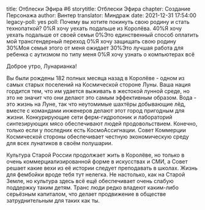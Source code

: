 title: Отблески Эфира #6
storytitle: Отблески Эфира
chapter: Создание Персонажа
author: Винтер
translator: Миндраж
date: 2021-12-31 17:54:00
legacy-poll: yes
poll: Почему вы хотите покинуть свою родину и стать технопаткой?
      0%Я хочу уехать подальше из Королёва.
      40%Я хочу уехать подальше от своей семьи
      0%Это единственный способ оплатить мой трансгендерный переход
      0%Я хочу защищать свою родину
      30%Моя семья этого от меня ожидает
      30%Это лучшая работа для ребенка с аутизмом по типу меня
      0%Я хочу узнать о компьютерах всё



Доброе утро, Лунарианка!

Вы были рождены 182 полных месяца назад в Королёве - одном из самых старых поселений на Космической стороне Луны. Ваша нация гордится тем, что им удается выживать в жестокой лунной среде, но это не значит что они делают это самым эффективным образом. Вода - это жизнь на Луне, так что неутомимые шахтёры добывающие лёд, вместе с командами инженеров делают этот город пригодным для жизни. Конкурирующие сети ферм-гидропоник и лабораторий синтезирующих мясо обеспечивают людей продовольствием. Конечно, только если у последних есть КосмоАссигнации. Совет Коммерции Космической стороны обеспечивает честную экономическую среду для всех лунатиков в своём полушарии.

Культура Старой России продолжает жить в Королёве, но только в очень коммерциализированной форме в искусствах и СМИ, а Совет решает какие вехи из её истории следует преподавать в школах. Жизнь для фембойки вроде тебя тут нелегка. Не настолько, как на Старой Земле, но культура здесь всё ещё обеспечивает очень слабую поддержку таким детям. Транс люди редко владеют каким-либо серьёзным капиталом, что делает продвижение в обществе затруднительным для таких как ты.